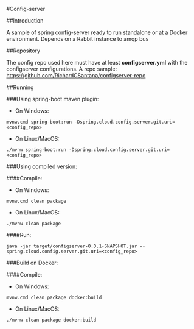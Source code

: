 #Config-server

##Introduction

   A sample of spring config-server ready to run standalone or at a Docker environment.
   Depends on a Rabbit instance to amqp bus
   
##Repository

   The config repo used here must have at least **configserver.yml** with the configserver configurations.
   A repo sample:
   https://github.com/RichardCSantana/configserver-repo

##Running 

###Using spring-boot maven plugin:

* On Windows:

```
mvnw.cmd spring-boot:run -Dspring.cloud.config.server.git.uri=<config_repo>
```

* On Linux/MacOS:

```
./mvnw spring-boot:run -Dspring.cloud.config.server.git.uri=<config_repo>
```

###Using compiled version:

####Compile:
  * On Windows:

```
mvnw.cmd clean package
```

  * On Linux/MacOS:

```
./mvnw clean package
```

####Run:

```
java -jar target/configserver-0.0.1-SNAPSHOT.jar --spring.cloud.config.server.git.uri=<config_repo>
```

###Build on Docker:

####Compile:
* On Windows:

```
mvnw.cmd clean package docker:build
```

  * On Linux/MacOS:

```
./mvnw clean package docker:build
```